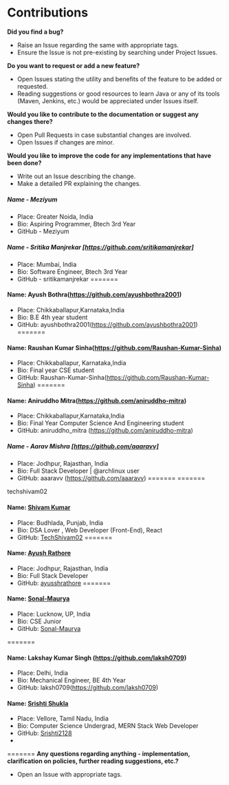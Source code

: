 # Contributions

**Did you find a bug?**
- Raise an Issue regarding the same with appropriate tags.
- Ensure the Issue is not pre-existing by searching under Project Issues.


**Do you want to request or add a new feature?**
- Open Issues stating the utility and benefits of the feature to be added or requested.
- Reading suggestions or good resources to learn Java or any of its tools (Maven, Jenkins, etc.) would be appreciated under Issues itself.


**Would you like to contribute to the documentation or suggest any changes there?**
- Open Pull Requests in case substantial changes are involved.
- Open Issues if changes are minor.


**Would you like to improve the code for any implementations that have been done?**
- Write out an Issue describing the change.
- Make a detailed PR explaining the changes.



##### Name - Meziyum
- Place: Greater Noida, India
- Bio: Aspiring Programmer, Btech 3rd Year
- GitHub - Meziyum

##### Name - Sritika Manjrekar [https://github.com/sritikamanjrekar]
- Place: Mumbai, India
- Bio: Software Engineer, Btech 3rd Year
- GitHub - sritikamanjrekar
=======

#### Name: Ayush Bothra(https://github.com/ayushbothra2001)
- Place: Chikkaballapur,Karnataka,India
- Bio: B.E 4th year student
- GitHub: ayushbothra2001(https://github.com/ayushbothra2001)
=======


#### Name: Raushan Kumar Sinha(https://github.com/Raushan-Kumar-Sinha)
- Place: Chikkaballapur, Karnataka,India
- Bio: Final year CSE student
- GitHub: Raushan-Kumar-Sinha(https://github.com/Raushan-Kumar-Sinha)
=======
#### Name: Aniruddho Mitra(https://github.com/aniruddho-mitra)
- Place: Chikkaballapur,Karnataka,India
- Bio: Final Year Computer Science And Engineering student
- GitHub: aniruddho_mitra (https://github.com/aniruddho-mitra)

##### Name - Aarav Mishra [https://github.com/aaaravv] 
- Place: Jodhpur, Rajasthan, India
- Bio: Full Stack Developer | @archlinux user
- GitHub: aaaravv (https://github.com/aaaravv)
=======
=======

 techshivam02
#### Name: [Shivam Kumar](https://github.com/TechShivam02)
- Place: Budhlada, Punjab, India
- Bio:  DSA Lover , Web Developer (Front-End), React 
- GitHub: [TechShivam02](https://github.com/TechShivam02)
=======
#### Name: [Ayush Rathore](https://github.com/ayusshrathore)
- Place: Jodhpur, Rajasthan, India
- Bio: Full Stack Developer
- GitHub: [ayusshrathore](https://github.com/ayusshrathore)
=======
#### Name: [Sonal-Maurya](https://github.com/Sonal-Maurya)
- Place: Lucknow, UP, India
- Bio: CSE Junior
- GitHub: [Sonal-Maurya](https://github.com/Sonal-Maurya)

=======
#### Name: Lakshay Kumar Singh (https://github.com/laksh0709)
- Place: Delhi, India
- Bio: Mechanical Engineer, BE 4th Year 
- GitHub: laksh0709(https://github.com/laksh0709)

#### Name: [Srishti Shukla](https://github.com/Srishti2128)
- Place: Vellore, Tamil Nadu, India
- Bio: Computer Science Undergrad, MERN Stack Web Developer
- GitHub: [Srishti2128](https://github.com/Srishti2128)
- 
=======
**Any questions regarding anything - implementation, clarification on policies, further reading suggestions, etc.?**
- Open an Issue with appropriate tags.

